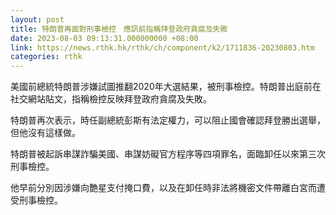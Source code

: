 ```yaml
---
layout: post
title: 特朗普再面對刑事檢控　應訊前指稱拜登政府貪腐及失敗
date: 2023-08-03 09:13:31.000000000 +08:00
link: https://news.rthk.hk/rthk/ch/component/k2/1711836-20230803.htm
categories: rthk
---
```


美國前總統特朗普涉嫌試圖推翻2020年大選結果，被刑事檢控。特朗普出庭前在社交網站貼文，指稱檢控反映拜登政府貪腐及失敗。

特朗普再次表示，時任副總統彭斯有法定權力，可以阻止國會確認拜登勝出選舉，但他沒有這樣做。

特朗普被起訴串謀詐騙美國、串謀妨礙官方程序等四項罪名，面臨卸任以來第三次刑事檢控。

他早前分別因涉嫌向艶星支付掩口費，以及在卸任時非法將機密文件帶離白宮而遭受刑事檢控。
